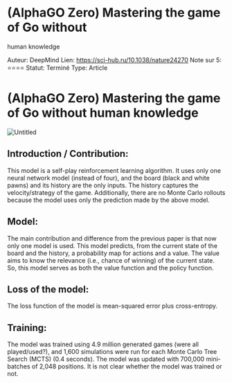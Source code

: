 # (AlphaGO Zero) Mastering the game of Go without
human knowledge

Auteur: DeepMind
Lien: https://sci-hub.ru/10.1038/nature24270
Note sur 5: ⭐️⭐️⭐️⭐️
Statut: Terminé
Type: Article

# (AlphaGO Zero) Mastering the game of Go without human knowledge

![Untitled]((AlphaGO%20Zero)%20Mastering%20the%20game%20of%20Go%20without%20hu%20558133da88ee461b8107d36fddcf6ea0/Untitled.png)

## Introduction / Contribution:

This model is a self-play reinforcement learning algorithm. It uses only one neural network model (instead of four), and the board (black and white pawns) and its history are the only inputs. The history captures the velocity/strategy of the game. Additionally, there are no Monte Carlo rollouts because the model uses only the prediction made by the above model.

## Model:

The main contribution and difference from the previous paper is that now only one model is used. This model predicts, from the current state of the board and the history, a probability map for actions and a value. The value aims to know the relevance (i.e., chance of winning) of the current state. So, this model serves as both the value function and the policy function.

## Loss of the model:

The loss function of the model is mean-squared error plus cross-entropy.

## Training:

The model was trained using 4.9 million generated games (were all played/used?), and 1,600 simulations were run for each Monte Carlo Tree Search (MCTS) (0.4 seconds). The model was updated with 700,000 mini-batches of 2,048 positions. It is not clear whether the model was trained or not.